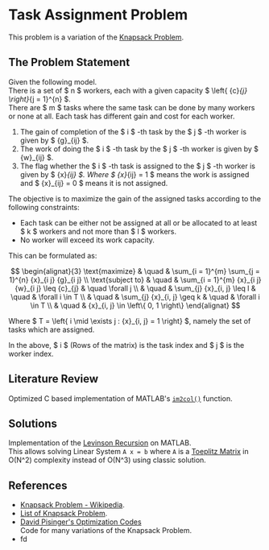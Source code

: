 # Task Assignment Problem
This problem is a variation of the [Knapsack Problem](https://en.wikipedia.org/wiki/Knapsack_problem).

## The Problem Statement
Given the following model.  
There is a set of $ n $ workers, each with a given capacity $ \left\{ {c}_{j} \right\}_{j = 1}^{n} $.  
There are $ m $ tasks where the same task can be done by many workers or none at all. Each task has different gain and cost for each worker.

 1. The gain of completion of the $ i $ -th task by the $ j $ -th worker is given by $ {g}_{ij} $.  
 2. The work of doing the $ i $ -th task by the $ j $ -th worker is given by $ {w}_{ij} $.  
 3. The flag whether the $ i $ -th task is assigned to the $ j $ -th worker is given by $ {x}_{ij} $. Where $ {x}_{ij} = 1 $ means the work is assigned and $ {x}_{ij} = 0 $ means it is not assigned.

The objective is to maximize the gain of the assigned tasks according to the following constraints:

 * Each task can be either not be assigned at all or be allocated to at least $ k $ workers and not more than $ l $ workers.
 * No worker will exceed its work capacity.

This can be formulated as:

$$
\begin{alignat}{3}
\text{maximize} & \quad & \sum_{i = 1}^{m} \sum_{j = 1}^{n} {x}_{i j} {g}_{i j} \\
\text{subject to} & \quad & \sum_{i = 1}^{m} {x}_{i j} {w}_{i j} \leq {c}_{j} & \quad \forall j \\
& \quad & \sum_{j} {x}_{i, j} \leq l & \quad & \forall i \in T \\
& \quad & \sum_{j} {x}_{i, j} \geq k & \quad & \forall i \in T \\
& \quad & {x}_{i, j} \in \left\{ 0, 1 \right\}
\end{alignat}
$$

Where $ T = \left\{ i \mid \exists j : {x}_{i, j} = 1 \right\} $, namely the set of tasks which are assigned.

In the above, $ i $ (Rows of the matrix) is the task index and $ j $ is the worker index.


## Literature Review
Optimized C based implementation of MATLAB's [`im2col()`](https://www.mathworks.com/help/images/ref/im2col.html) function.

## Solutions
Implementation of the [Levinson Recursion](https://en.wikipedia.org/wiki/Levinson_recursion) on MATLAB.  
This allows solving Linear System `A x = b` where `A` is a [Toeplitz Matrix](https://en.wikipedia.org/wiki/Toeplitz_matrix) in O(N^2) complexity instead of O(N^3) using classic solution.

## References
 * [Knapsack Problem - Wikipedia](https://en.wikipedia.org/wiki/Knapsack_problem). 
 * [List of Knapsack Problem](https://en.wikipedia.org/wiki/List_of_knapsack_problems).
 * [David Pisinger's Optimization Codes](http://www.diku.dk/~pisinger/codes.html)  
 Code for many variations of the Knapsack Problem.
 * fd